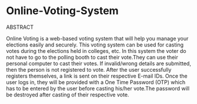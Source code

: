 # Online-Voting-System
ABSTRACT

Online Voting is a web-based voting system that will help you manage your elections easily and securely. This voting system can be used for casting votes during the elections held in colleges, etc. In this system the voter do not have to go to the polling booth to cast their vote.They can use their personal computer to cast their votes. If invalid/wrong details are submitted, then the person is not registered to vote. After the user successfully registers themselves, a link is sent on their respective E-mail IDs. Once the user logs in, they will be provided with a One Time Password (OTP) which has to be entered by the user before casting his/her vote.The password will be destroyed after casting of their respective vote.  

